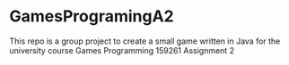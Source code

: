 # GamesProgramingA2
This repo is a group project to create a small game written in Java for the university course Games Programming 159261 Assignment 2
